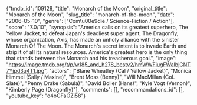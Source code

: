 {"tmdb_id": 109128, "title": "Monarch of the Moon", "original_title": "Monarch of the Moon", "slug_title": "monarch-of-the-moon", "date": "2006-05-10", "genre": ["Com\u00e9die / Science-Fiction / Action"], "score": "7.0/10", "synopsis": "America calls on its greatest superhero, The Yellow Jacket, to defeat Japan's deadliest super agent, The Dragonfly, whose organization, Axis, has made an unholy alliance with the sinister Monarch Of The Moon. The Monarch's secret intent is to invade Earth and strip it of all its natural resources. America's greatest hero is the only thing that stands between the Monarch and his treacherous goal.", "image": "https://image.tmdb.org/t/p/w185_and_h278_bestv2/hmWWFiugFWalbjCNT7Yjpd3u4T1.jpg", "actors": ["Blane Wheatley (Cal / Yellow Jacket)", "Monica Himmel (Sally / Maxine)", "Brent Moss (Benny)", "Will MacMillan (Col. Slate)", "Penny Drake (Sabula)", "David Boller (Hans)", "Kyle Vogt (Vernon)", "Kimberly Page (Dragonfly)"], "comments": [], "recommandations_id": [], "youtube_key": "o4oGFaOZi58"}